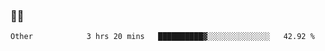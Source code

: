 ### 👨‍💻

<!--START_SECTION:waka-->

```text
Other            3 hrs 20 mins   ██████████▓░░░░░░░░░░░░░░   42.92 %
```

<!--END_SECTION:waka-->
